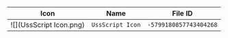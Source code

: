 | Icon | Name | File ID |
| ---  | ---  | ---     |
| ![](UssScript Icon.png) | `UssScript Icon` | `-5799180857743404268` |
